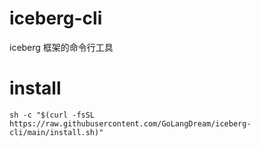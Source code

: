 # iceberg-cli
iceberg 框架的命令行工具

# install

```shell
sh -c "$(curl -fsSL https://raw.githubusercontent.com/GoLangDream/iceberg-cli/main/install.sh)"
```
